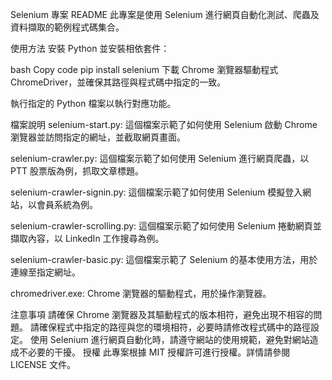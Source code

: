 Selenium 專案 README
此專案是使用 Selenium 進行網頁自動化測試、爬蟲及資料擷取的範例程式碼集合。

使用方法
安裝 Python 並安裝相依套件：

bash
Copy code
pip install selenium
下載 Chrome 瀏覽器驅動程式 ChromeDriver，並確保其路徑與程式碼中指定的一致。

執行指定的 Python 檔案以執行對應功能。

檔案說明
selenium-start.py: 這個檔案示範了如何使用 Selenium 啟動 Chrome 瀏覽器並訪問指定的網址，並截取網頁畫面。

selenium-crawler.py: 這個檔案示範了如何使用 Selenium 進行網頁爬蟲，以 PTT 股票版為例，抓取文章標題。

selenium-crawler-signin.py: 這個檔案示範了如何使用 Selenium 模擬登入網站，以會員系統為例。

selenium-crawler-scrolling.py: 這個檔案示範了如何使用 Selenium 捲動網頁並擷取內容，以 LinkedIn 工作搜尋為例。

selenium-crawler-basic.py: 這個檔案示範了 Selenium 的基本使用方法，用於連線至指定網址。

chromedriver.exe: Chrome 瀏覽器的驅動程式，用於操作瀏覽器。

注意事項
請確保 Chrome 瀏覽器及其驅動程式的版本相符，避免出現不相容的問題。
請確保程式中指定的路徑與您的環境相符，必要時請修改程式碼中的路徑設定。
使用 Selenium 進行網頁自動化時，請遵守網站的使用規範，避免對網站造成不必要的干擾。
授權
此專案根據 MIT 授權許可進行授權。詳情請參閱 LICENSE 文件。
